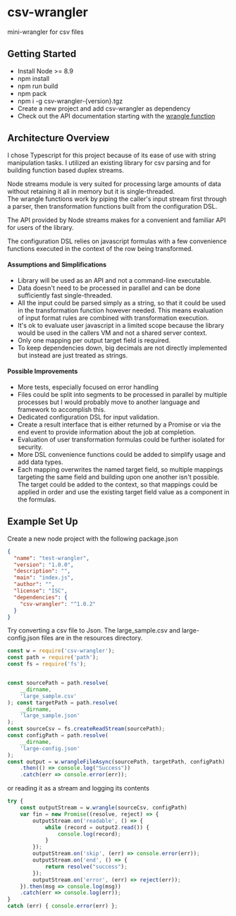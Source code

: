 # csv-wrangler

mini-wrangler for csv files

## Getting Started

* Install Node >= 8.9
* npm install
* npm run build
* npm pack
* npm i -g csv-wrangler-{version}.tgz
* Create a new project and add csv-wrangler as dependency
* Check out the API documentation starting with the [wrangle function](globals.html#wrangle])

## Architecture Overview

I chose Typescript for this project because of its ease of use with string manipulation tasks.  I utilized an existing library for csv parsing and for building function based duplex streams.

Node streams module is very suited for processing large amounts of data without retaining it all in memory but it is single-threaded.   
The wrangle functions work by piping the caller's input stream first through a parser, then transformation functions built from the configuration DSL.

The API provided by Node streams makes for a convenient and familiar API for users of the library.

The configuration DSL relies on javascript formulas with a few convenience functions executed in the context of the row being transformed.

#### Assumptions and Simplifications
* Library will be used as an API and not a command-line executable.
* Data doesn't need to be processed in parallel and can be done sufficiently fast single-threaded.
* All the input could be parsed simply as a string, so that it could be used in the transformation function however needed.  This means evaluation of input format rules are combined with transformation execution.
* It's ok to evaluate user javascript in a limited scope because the library would be used in the callers VM and not a shared server context.
* Only one mapping per output target field is required.
* To keep dependencies down, big decimals are not directly implemented but instead are just treated as strings.

#### Possible Improvements
* More tests, especially focused on error handling
* Files could be split into segments to be processed in parallel by multiple processes but I would probably move to another language and framework to accomplish this.
* Dedicated configuration DSL for input validation.
* Create a result interface that is either returned by a Promise or via the end event to provide information about the job at completion.
* Evaluation of user transformation formulas could be further isolated for security.
* More DSL convenience functions could be added to simplify usage and add data types.
* Each mapping overwrites the named target field, so multiple mappings targeting the same field and building upon one another isn't possible.  The target could be added to the context, so that mappings could be applied in order and use the existing target field value as a component in the formulas.

## Example Set Up

Create a new node project with the following package.json

```json
{
  "name": "test-wrangler",
  "version": "1.0.0",
  "description": "",
  "main": "index.js",
  "author": "",
  "license": "ISC",
  "dependencies": {
    "csv-wrangler": "^1.0.2"
  }
}
```

Try converting a csv file to Json.  The large_sample.csv and large-config.json files are in the resources directory.

```javascript
const w = require('csv-wrangler');
const path = require('path');
const fs = require('fs');


const sourcePath = path.resolve(
    __dirname,
    'large_sample.csv'
); const targetPath = path.resolve(
    __dirname,
    'large_sample.json'
);
const sourceCsv = fs.createReadStream(sourcePath);
const configPath = path.resolve(
    __dirname,
    'large-config.json'
);
const output = w.wrangleFileAsync(sourcePath, targetPath, configPath)
    .then(() => console.log("Success"))
    .catch(err => console.error(err));
```

or reading it as a stream and logging its contents

```javascript
try {
    const outputStream = w.wrangle(sourceCsv, configPath)
    var fin = new Promise((resolve, reject) => {
        outputStream.on('readable', () => {
            while (record = output2.read()) {
                console.log(record);
            }
        });
        outputStream.on('skip', (err) => console.error(err));
        outputStream.on('end', () => {
            return resolve("success");
        });
        outputStream.on('error', (err) => reject(err));
    }).then(msg => console.log(msg))
    .catch(err => console.log(err));
}
catch (err) { console.error(err) };
```
